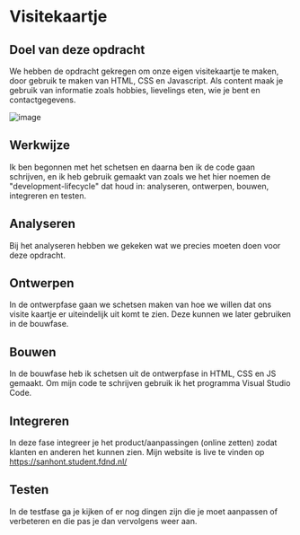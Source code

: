 # Visitekaartje

## Doel van deze opdracht
We hebben de opdracht gekregen om onze eigen visitekaartje te maken, door gebruik te maken van HTML, CSS en Javascript. Als content maak je gebruik van informatie zoals hobbies, lievelings eten, wie je bent en contactgegevens.

![image](https://user-images.githubusercontent.com/112860052/192486689-a1aee5b5-8d32-4377-8ff0-ff2c12361ea2.png)


## Werkwijze
Ik ben begonnen met het schetsen en daarna ben ik de code gaan schrijven, en ik heb gebruik gemaakt van zoals we het hier noemen de "development-lifecycle" dat houd in: analyseren, ontwerpen, bouwen, integreren en testen.

## Analyseren
Bij het analyseren hebben we gekeken wat we precies moeten doen voor deze opdracht. 

## Ontwerpen
In de ontwerpfase gaan we schetsen maken van hoe we willen dat ons visite kaartje er uiteindelijk uit komt te zien. Deze kunnen we later gebruiken in de bouwfase.

## Bouwen
In de bouwfase heb ik schetsen uit de ontwerpfase in HTML, CSS en JS gemaakt. Om mijn code te schrijven gebruik ik het programma Visual Studio Code.

## Integreren
In deze fase integreer je het product/aanpassingen (online zetten) zodat klanten en anderen het kunnen zien. 
Mijn website is live te vinden op https://sanhont.student.fdnd.nl/

## Testen
In de testfase ga je kijken of er nog dingen zijn die je moet aanpassen of verbeteren en die pas je dan vervolgens weer aan.
